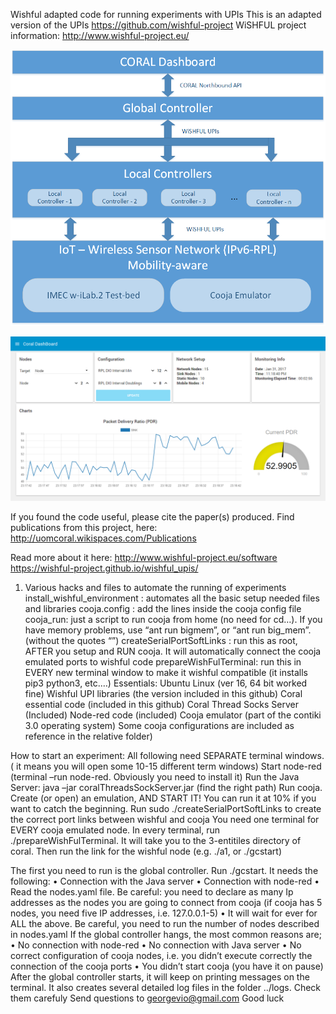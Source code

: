 Wishful adapted code for running experiments with UPIs
This is an adapted version of the UPIs https://github.com/wishful-project 
WiSHFUL project information: http://www.wishful-project.eu/ 

![alt text](screenshots/arch.png "Basic Description of UPI usage")


![alt text](screenshots/demo.png "Node Red front End")


If you found the code useful, please cite the paper(s) produced.
Find publications from this project, here:
http://uomcoral.wikispaces.com/Publications

Read more about it here: 
http://www.wishful-project.eu/software
https://wishful-project.github.io/wishful_upis/
1.	Various hacks and files to automate the running of experiments
install_wishful_environment : automates all the basic setup needed files and libraries
cooja.config : add the lines inside the cooja config file
cooja_run: just a script to run cooja from home (no need for cd…). If you have memory problems, use “ant run bigmem”, or “ant run big_mem”. (without the quotes “”)
createSerialPortSoftLinks : run this as root, AFTER you setup and RUN cooja. It will automatically connect the cooja emulated ports to wishful code
prepareWishFulTerminal: run this in EVERY new terminal window to make it wishful compatible (it installs pip3 python3, etc.…)
Essentials:
Ubuntu Linux (ver 16, 64 bit worked fine)
Wishful UPI libraries (the version included in this github)
Coral essential code (included in this github)
Coral Thread Socks Server (Included)
Node-red code (included)
Cooja emulator (part of the contiki 3.0 operating system)
Some cooja configurations are included as reference in the relative folder)


How to start an experiment:
All following need SEPARATE terminal windows. ( it means you will open some 10-15 different term windows)
Start node-red (terminal –run node-red. Obviously you need to install it)
Run the Java Server: java –jar coralThreadsSockServer.jar (find the right path)
Run cooja. Create (or open) an emulation, AND START IT! You can run it at 10% if you want to catch the beginning.
Run sudo ./createSerialPortSoftLinks to create the correct port links between wishful and cooja
You need one terminal for EVERY cooja emulated node. In every terminal, run ./prepareWishFulTerminal. It will take you to the 3-entitiles directory of coral. Then run the link for the wishful node (e.g. ./a1, or ./gcstart)

The first you need to run is the global controller. Run ./gcstart. It needs the following:
•	Connection with the Java server
•	Connection with node-red
•	Read the nodes.yaml file. Be careful: you need to declare as many Ip addresses as the nodes you are going to connect from cooja (if cooja has 5 nodes, you need five IP addresses, i.e. 127.0.0.1-5)
•	It will wait for ever for ALL the above. Be careful, you need to run the number of nodes described in nodes.yaml
If the global controller hangs, the most common reasons are;
•	No connection with node-red
•	No connection with Java server
•	No correct configuration of cooja nodes, i.e. you didn’t execute correctly the connection of the cooja ports
•	You didn’t start cooja (you have it on pause)
After the global controller starts, it will keep on printing messages on the terminal. It also creates several detailed log files in the folder ../logs. Check them carefuly
Send questions to georgevio@gmail.com
Good luck

